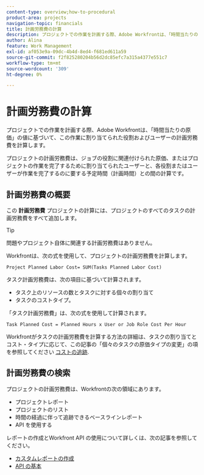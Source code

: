```yaml
---
content-type: overview;how-to-procedural
product-area: projects
navigation-topic: financials
title: 計画労務費の計算
description: プロジェクトでの作業を計画する際、Adobe Workfrontは、「時間当たりの原価」の値に基づいて、この作業に割り当てられた役割およびユーザーの計画労務費を計算します。
author: Alina
feature: Work Management
exl-id: af053e9a-09dc-4b4d-8ed4-f681ed611a59
source-git-commit: f2f825280204b56d2dc85efc7a315a4377e551c7
workflow-type: tm+mt
source-wordcount: '309'
ht-degree: 0%

---
```


# 計画労務費の計算

プロジェクトでの作業を計画する際、Adobe Workfrontは、「時間当たりの原価」の値に基づいて、この作業に割り当てられた役割およびユーザーの計画労務費を計算します。

プロジェクトの計画労務費は、ジョブの役割に関連付けられた原価、またはプロジェクトの作業を完了するために割り当てられたユーザーと、各役割またはユーザーが作業を完了するのに要する予定時間（計画時間）との間の計算です。

## 計画労務費の概要

この **計画労務費** プロジェクトの計算には、プロジェクトのすべてのタスクの計画労務費をすべて追加します。

>[!TIP]
>
>問題やプロジェクト自体に関連する計画労務費はありません。

Workfrontは、次の式を使用して、プロジェクトの計画労務費を計算します。

```
Project Planned Labor Cost= SUM(Tasks Planned Labor Cost)
```

タスク計画労務費は、次の項目に基づいて計算されます。

* タスク上のリソースの数とタスクに対する個々の割り当て
* タスクのコストタイプ。

「タスク計画労務費」は、次の式を使用して計算されます。

```
Task Planned Cost = Planned Hours x User or Job Role Cost Per Hour
```

Workfrontがタスクの計画労務費を計算する方法の詳細は、タスクの割り当てとコスト・タイプに応じて、この記事の「個々のタスクの原価タイプの変更」の項を参照してください [コストの追跡](../../../manage-work/projects/project-finances/track-costs.md).

## 計画労務費の検索

プロジェクトの計画労務費は、Workfrontの次の領域にあります。

* プロジェクトレポート
* プロジェクトのリスト
* 時間の経過に伴って追跡できるベースラインレポート
* API を使用する

レポートの作成とWorkfront API の使用について詳しくは、次の記事を参照してください。

* [カスタムレポートの作成](../../../reports-and-dashboards/reports/creating-and-managing-reports/create-custom-report.md)
* [API の基本](../../../wf-api/general/api-basics.md)
